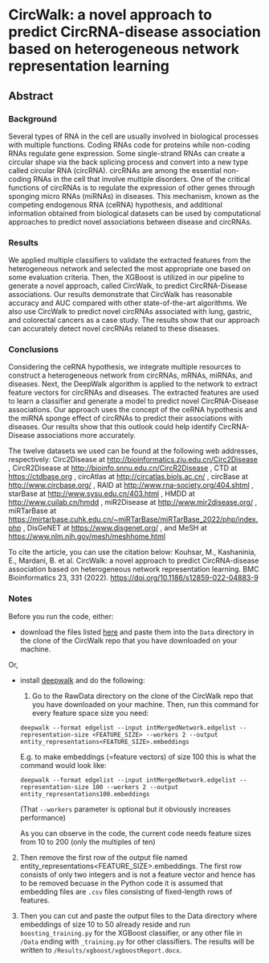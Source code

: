 # CircWalk: a novel approach to predict CircRNA-disease association based on heterogeneous network representation learning #

## Abstract ##

### Background ###
Several types of RNA in the cell are usually involved in biological processes with multiple functions. Coding RNAs code for proteins while non-coding RNAs regulate gene expression. Some single-strand RNAs can create a circular shape via the back splicing process and convert into a new type called circular RNA (circRNA). circRNAs are among the essential non-coding RNAs in the cell that involve multiple disorders. One of the critical functions of circRNAs is to regulate the expression of other genes through sponging micro RNAs (miRNAs) in diseases. This mechanism, known as the competing endogenous RNA (ceRNA) hypothesis, and additional information obtained from biological datasets can be used by computational approaches to predict novel associations between disease and circRNAs.

### Results ###
We applied multiple classifiers to validate the extracted features from the heterogeneous network and selected the most appropriate one based on some evaluation criteria. Then, the XGBoost is utilized in our pipeline to generate a novel approach, called CircWalk, to predict CircRNA-Disease associations. Our results demonstrate that CircWalk has reasonable accuracy and AUC compared with other state-of-the-art algorithms. We also use CircWalk to predict novel circRNAs associated with lung, gastric, and colorectal cancers as a case study. The results show that our approach can accurately detect novel circRNAs related to these diseases.

### Conclusions ###
Considering the ceRNA hypothesis, we integrate multiple resources to construct a heterogeneous network from circRNAs, mRNAs, miRNAs, and diseases. Next, the DeepWalk algorithm is applied to the network to extract feature vectors for circRNAs and diseases. The extracted features are used to learn a classifier and generate a model to predict novel CircRNA-Disease associations. Our approach uses the concept of the ceRNA hypothesis and the miRNA sponge effect of circRNAs to predict their associations with diseases. Our results show that this outlook could help identify CircRNA-Disease associations more accurately.

The twelve datasets we used can be found at the following web addresses, respectively: Circ2Disease at http://bioinformatics.zju.edu.cn/Circ2Disease , CircR2Disease at http://bioinfo.snnu.edu.cn/CircR2Disease , CTD at https://ctdbase.org , circAtlas at http://circatlas.biols.ac.cn/ , circBase at http://www.circbase.org/ ,  RAID at http://www.rna-society.org/404.shtml , starBase at http://www.sysu.edu.cn/403.html , HMDD at http://www.cuilab.cn/hmdd , miR2Disease at http://www.mir2disease.org/ , miRTarBase at https://mirtarbase.cuhk.edu.cn/~miRTarBase/miRTarBase_2022/php/index.php , DisGeNET at https://www.disgenet.org/ , and MeSH at https://www.nlm.nih.gov/mesh/meshhome.html

To cite the article, you can use the citation below:
Kouhsar, M., Kashaninia, E., Mardani, B. et al. CircWalk: a novel approach to predict CircRNA-disease association based on heterogeneous network representation learning. BMC Bioinformatics 23, 331 (2022). https://doi.org/10.1186/s12859-022-04883-9


### Notes ###
Before you run the code, either:
  - download the files listed [here](https://www.dropbox.com/scl/fo/tcodexrgvnx81ext0x8uf/h?dl=0&rlkey=f0l9hlzyhg2cy8sfwzgnkde2s) and paste them into the `Data` directory in the clone of the CircWalk repo that you have downloaded on your machine.

Or,

  - install [deepwalk]() and do the following:
    1. Go to the RawData directory on the clone of the CircWalk repo that you have downloaded on your machine. Then, run this command for every feature space size you need:

    ``` 
    deepwalk --format edgelist --input intMergedNetwork.edgelist --representation-size <FEATURE_SIZE> --workers 2 --output entity_representations<FEATURE_SIZE>.embeddings 
    ```

    E.g. to make embeddings (=feature vectors) of size 100 this is what the command would look like:

    ``` 
    deepwalk --format edgelist --input intMergedNetwork.edgelist --representation-size 100 --workers 2 --output entity_representations100.embeddings
    ```
    (That `--workers` parameter is optional but it obviously increases performance)
    
    As you can observe in the code, the current code needs feature sizes from 10 to 200 (only the multiples of ten)
    
  2. Then remove the first row of the output file named entity_representations<FEATURE_SIZE>.embeddings. The first row consists of only two integers and is not a feature vector and hence has to be removed becuase in the Python code it is assumed that embedding files are `.csv` files consisting of fixed-length rows of features.

  3. Then you can cut and paste the output files to the Data directory where embeddings of size 10 to 50 already reside and run `boosting_training.py` for the XGBoost classifier, or any other file in `/Data` ending with `_training.py` for other classifiers. The results will be written to `/Results/xgboost/xgboostReport.docx`.
